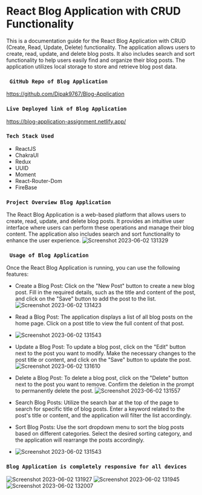 # React Blog Application with CRUD Functionality

This is a documentation guide for the React Blog Application with CRUD (Create, Read, Update, Delete) functionality. The application allows users to create, read, update, and delete blog posts. It also includes search and sort functionality to help users easily find and organize their blog posts. The application utilizes local storage to store and retrieve blog post data.

### ` GitHub Repo of Blog Application`

https://github.com/Dipak9767/Blog-Application

### `Live Deployed link of Blog Application`

https://blog-application-assignment.netlify.app/

### `Tech Stack Used`

- ReactJS
- ChakraUI
- Redux
- UUID
- Moment
- React-Router-Dom 
- FireBase

### `Project Overview Blog Application`

The React Blog Application is a web-based platform that allows users to create, read, update, and delete blog posts. It provides an intuitive user interface where users can perform these operations and manage their blog content. The application also includes search and sort functionality to enhance the user experience.
![Screenshot 2023-06-02 131329](https://github.com/Dipak9767/Blog-Application/assets/116084009/70a38064-3bf6-4ab7-b3ec-cf452e9422f0)

### ` Usage of Blog Application`

Once the React Blog Application is running, you can use the following features:

- Create a Blog Post: Click on the "New Post" button to create a new blog post. Fill in the required details, such as the title and content of the post, and click on the "Save" button to add the post to the list.![Screenshot 2023-06-02 131423](https://github.com/Dipak9767/Blog-Application/assets/116084009/bee42c64-ba3d-44fa-ade4-e701070e49cb)


- Read a Blog Post: The application displays a list of all blog posts on the home page. Click on a post title to view the full content of that post.
- ![Screenshot 2023-06-02 131543](https://github.com/Dipak9767/Blog-Application/assets/116084009/9fb387d2-7a1a-4977-a1d8-dae8a50eac40)


- Update a Blog Post: To update a blog post, click on the "Edit" button next to the post you want to modify. Make the necessary changes to the post title or content, and click on the "Save" button to update the post.
![Screenshot 2023-06-02 131610](https://github.com/Dipak9767/Blog-Application/assets/116084009/409a768b-1b32-4c5f-a743-4c6281bb0f36)

- Delete a Blog Post: To delete a blog post, click on the "Delete" button next to the post you want to remove. Confirm the deletion in the prompt to permanently delete the post.
![Screenshot 2023-06-02 131557](https://github.com/Dipak9767/Blog-Application/assets/116084009/8dfcbb34-6a6d-4ca3-88a2-d9057da453ef)

- Search Blog Posts: Utilize the search bar at the top of the page to search for specific title of blog posts. Enter a keyword related to the post's title or content, and the application will filter the list accordingly.

- Sort Blog Posts:  Use the sort dropdown menu to sort the blog posts based on different categories. Select the desired sorting category, and the application will rearrange the posts accordingly.
- ![Screenshot 2023-06-02 131543](https://github.com/Dipak9767/Blog-Application/assets/116084009/dc9d9177-888b-4e10-ab3b-444727439913)

### `Blog Application is completely responsive for all devices`
![Screenshot 2023-06-02 131927](https://github.com/Dipak9767/Blog-Application/assets/116084009/4be3bc4b-8166-41fa-b061-e47f372261b1)
![Screenshot 2023-06-02 131945](https://github.com/Dipak9767/Blog-Application/assets/116084009/f8c40083-de2f-4b9d-b949-6eb8f3892423)
![Screenshot 2023-06-02 132007](https://github.com/Dipak9767/Blog-Application/assets/116084009/cdb29b17-7f17-42ff-a8e8-67d3ce34a959)



